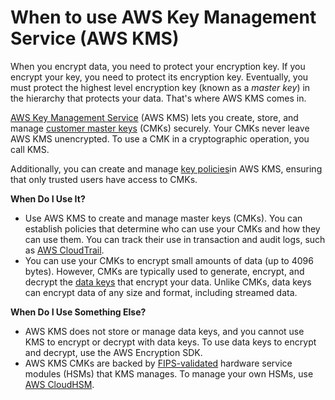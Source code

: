 # When to use AWS Key Management Service \(AWS KMS\)<a name="awscryp-choose-kms"></a>

When you encrypt data, you need to protect your encryption key\. If you encrypt your key, you need to protect its encryption key\. Eventually, you must protect the highest level encryption key \(known as a *master key*\) in the hierarchy that protects your data\. That's where AWS KMS comes in\.

[AWS Key Management Service](https://docs.aws.amazon.com/kms/latest/developerguide/) \(AWS KMS\) lets you create, store, and manage [customer master keys](https://docs.aws.amazon.com/kms/latest/developerguide/concepts.html#master_keys) \(CMKs\) securely\. Your CMKs never leave AWS KMS unencrypted\. To use a CMK in a cryptographic operation, you call KMS\.

Additionally, you can create and manage [key policies](https://docs.aws.amazon.com/kms/latest/developerguide/key-policies.html)in AWS KMS, ensuring that only trusted users have access to CMKs\.

**When Do I Use It?**
+ Use AWS KMS to create and manage master keys \(CMKs\)\. You can establish policies that determine who can use your CMKs and how they can use them\. You can track their use in transaction and audit logs, such as [AWS CloudTrail](https://docs.aws.amazon.com/kms/latest/developerguide/logging-using-cloudtrail.html)\.
+ You can use your CMKs to encrypt small amounts of data \(up to 4096 bytes\)\. However, CMKs are typically used to generate, encrypt, and decrypt the [data keys](https://docs.aws.amazon.com/kms/latest/developerguide/concepts.html#data-keys) that encrypt your data\. Unlike CMKs, data keys can encrypt data of any size and format, including streamed data\. 

**When Do I Use Something Else?**
+ AWS KMS does not store or manage data keys, and you cannot use KMS to encrypt or decrypt with data keys\. To use data keys to encrypt and decrypt, use the AWS Encryption SDK\. 
+ AWS KMS CMKs are backed by [FIPS\-validated](https://csrc.nist.gov/projects/cryptographic-module-validation-program/Certificate/3139) hardware service modules \(HSMs\) that KMS manages\. To manage your own HSMs, use [AWS CloudHSM](awscryp-choose-hsm.md)\. 
